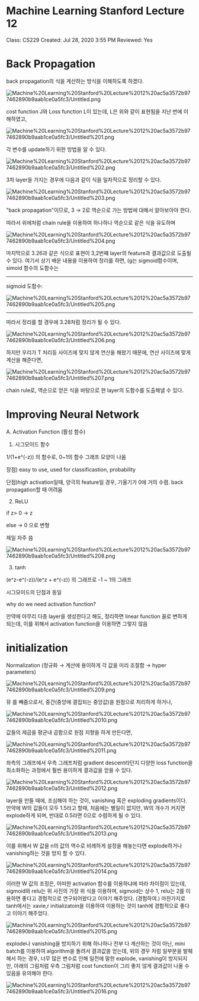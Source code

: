 # Machine Learning Stanford Lecture 12

Class: CS229
Created: Jul 28, 2020 3:55 PM
Reviewed: Yes

# Back Propagation

back propagation의 식을 계산하는 방식을 이해하도록 하겠다.

![Machine%20Learning%20Stanford%20Lecture%2012%20ac5a3572b977462890b9aab1ce0a5fc3/Untitled.png](Machine%20Learning%20Stanford%20Lecture%2012%20ac5a3572b977462890b9aab1ce0a5fc3/Untitled.png)

cost function J와 Loss function L이 있는데, L은 위와 같이 표현됨을 지난 번에 이해하였고,

![Machine%20Learning%20Stanford%20Lecture%2012%20ac5a3572b977462890b9aab1ce0a5fc3/Untitled%201.png](Machine%20Learning%20Stanford%20Lecture%2012%20ac5a3572b977462890b9aab1ce0a5fc3/Untitled%201.png)

각 변수를 update하기 위한 방법을 알 수 있다.

![Machine%20Learning%20Stanford%20Lecture%2012%20ac5a3572b977462890b9aab1ce0a5fc3/Untitled%202.png](Machine%20Learning%20Stanford%20Lecture%2012%20ac5a3572b977462890b9aab1ce0a5fc3/Untitled%202.png)

3차 layer을 가지는 경우에 다음과 같이 식을 일차적으로 정리할 수 있다.

![Machine%20Learning%20Stanford%20Lecture%2012%20ac5a3572b977462890b9aab1ce0a5fc3/Untitled%203.png](Machine%20Learning%20Stanford%20Lecture%2012%20ac5a3572b977462890b9aab1ce0a5fc3/Untitled%203.png)

"back propagation"이므로, 3 → 2로 역순으로 가는 방법에 대해서 알아보아야 한다.

따라서 위에처럼 chain rule을 이용하여 하나하나 역순으로 같은 식을 유도하며

![Machine%20Learning%20Stanford%20Lecture%2012%20ac5a3572b977462890b9aab1ce0a5fc3/Untitled%204.png](Machine%20Learning%20Stanford%20Lecture%2012%20ac5a3572b977462890b9aab1ce0a5fc3/Untitled%204.png)

마지막으로 3.26과 같은 식으로 표현이 3,2번쨰 layer의 feature과 결과값으로 도출될수 있다. 여기서 상기 배운 내용을 이용하여 정리를 하면, (g는 sigmoid함수이며, simoid 함수의 도함수는 

---

sigmoid 도함수:

![Machine%20Learning%20Stanford%20Lecture%2012%20ac5a3572b977462890b9aab1ce0a5fc3/Untitled%205.png](Machine%20Learning%20Stanford%20Lecture%2012%20ac5a3572b977462890b9aab1ce0a5fc3/Untitled%205.png)

---

따라서 정리를 할 경우에 3.28처럼 정리가 될 수 있다.

![Machine%20Learning%20Stanford%20Lecture%2012%20ac5a3572b977462890b9aab1ce0a5fc3/Untitled%206.png](Machine%20Learning%20Stanford%20Lecture%2012%20ac5a3572b977462890b9aab1ce0a5fc3/Untitled%206.png)

하지만 우리가 T 처리등 사이즈에 맞지 않게 연산을 해왔기 때문에, 연산 사이즈에 맞게 계산을 해준다면,

![Machine%20Learning%20Stanford%20Lecture%2012%20ac5a3572b977462890b9aab1ce0a5fc3/Untitled%207.png](Machine%20Learning%20Stanford%20Lecture%2012%20ac5a3572b977462890b9aab1ce0a5fc3/Untitled%207.png)

chain rule로, 역순으로 얻은 식을 바탕으로 현 layer의 도함수를 도출해낼 수 있다.

# Improving Neural Network

A. Activation Function (활성 함수)

1) 시그모이드 함수

1/(1+e^(-z)) 의 함수로, 0~1의 함수 그래프 모양이 나옴

장점) easy to use, used for classificastion, probability

단점)high activation일때, 양극의 feature일 경우, 기울기가 0에 거의 수렴. back propagation할 때 어려움

2) ReLU

if z> 0 → z

else → 0 으로 변형

제일 자주 씀

![Machine%20Learning%20Stanford%20Lecture%2012%20ac5a3572b977462890b9aab1ce0a5fc3/Untitled%208.png](Machine%20Learning%20Stanford%20Lecture%2012%20ac5a3572b977462890b9aab1ce0a5fc3/Untitled%208.png)

3) tanh

(e^z-e^(-z))/(e^z + e^(-z)) 의 그래프로 -1 ~ 1의 그래프

시그모이드의 단점과 동일

why do we need activation function?

만약에 아무리 다층 layer을 생성한다고 해도, 정리하면 linear function 꼴로 변하게 되는데, 이를 위해서 activation function을 이용하면 그렇지 않음

# initialization

Normalization (정규화 → 계산에 용이하게 각 값을 미리 조절함 → hyper parameters)

![Machine%20Learning%20Stanford%20Lecture%2012%20ac5a3572b977462890b9aab1ce0a5fc3/Untitled%209.png](Machine%20Learning%20Stanford%20Lecture%2012%20ac5a3572b977462890b9aab1ce0a5fc3/Untitled%209.png)

뮤 를 빼줌으로서, 중간(중앙에 결집되는 중앙값)을 원점으로 처리하게 하거나,

![Machine%20Learning%20Stanford%20Lecture%2012%20ac5a3572b977462890b9aab1ce0a5fc3/Untitled%2010.png](Machine%20Learning%20Stanford%20Lecture%2012%20ac5a3572b977462890b9aab1ce0a5fc3/Untitled%2010.png)

값들의 제곱을 평균내 곱함으로 원점 지향을 하게 만든다면,

![Machine%20Learning%20Stanford%20Lecture%2012%20ac5a3572b977462890b9aab1ce0a5fc3/Untitled%2011.png](Machine%20Learning%20Stanford%20Lecture%2012%20ac5a3572b977462890b9aab1ce0a5fc3/Untitled%2011.png)

좌측의 그래프에서 우측 그래프처럼 gradient descent라던지 다양한 loss function을 최소화하는 과정에서 훨씬 용이하게 결과값을 얻을 수 있다.

![Machine%20Learning%20Stanford%20Lecture%2012%20ac5a3572b977462890b9aab1ce0a5fc3/Untitled%2012.png](Machine%20Learning%20Stanford%20Lecture%2012%20ac5a3572b977462890b9aab1ce0a5fc3/Untitled%2012.png)

layer을 만들 때에, 조심해야 하는 것이, vanishing 혹은 exploding gradients이다. 만약에 W의 값들이 모두 1.5라고 할때, 처음에는 별일이 없지만, W의 개수가 커지면 explode하게 되며, 반대로 0.5라면 0으로 수렴하게 될 수 있다.

![Machine%20Learning%20Stanford%20Lecture%2012%20ac5a3572b977462890b9aab1ce0a5fc3/Untitled%2013.png](Machine%20Learning%20Stanford%20Lecture%2012%20ac5a3572b977462890b9aab1ce0a5fc3/Untitled%2013.png)

이를 위해서 W 값을 n의 값의 역수로 비례하게 설정을 해놓는다면 explode하거나 vanishing하는 것을 방지 할 수 있다.

![Machine%20Learning%20Stanford%20Lecture%2012%20ac5a3572b977462890b9aab1ce0a5fc3/Untitled%2014.png](Machine%20Learning%20Stanford%20Lecture%2012%20ac5a3572b977462890b9aab1ce0a5fc3/Untitled%2014.png)

이러한 W 값의 조정은, 어떠한 activation 함수를 이용하냐에 따라 차이점이 있는데, sigmoid와 relu는 위 사진의 가장 위 식을 이용하며, sigmoid는 상수 1, relu는 2를 이용하면 좋다고 경험적으로 연구되어왔다고 이야기 해주었다. (경험하여.) 마찬가지로 tanh에서는 xavie,r initializatoin을 이용하여 이용하는 것이 tanh에 경험적으로 좋다고 이야기 해주었다.

![Machine%20Learning%20Stanford%20Lecture%2012%20ac5a3572b977462890b9aab1ce0a5fc3/Untitled%2015.png](Machine%20Learning%20Stanford%20Lecture%2012%20ac5a3572b977462890b9aab1ce0a5fc3/Untitled%2015.png)

explode나 vanishing을 방지하기 위해 하나하나 전부 다 계산하는 것이 아닌, mini batch를 이용하여 algorithm을 돌려서 결과값을 얻는데, 위의 경우 처럼 일부분을 발췌해서 하는 경우, 너무 많은 변수로 인해 일전에 말한 explode, vanishing이 방지되지만, 아래의 그림처럼 우측 그림처럼 cost function이 그리 좋지 않게 결과값이 나올 수 있음을 유의해야 한다.

![Machine%20Learning%20Stanford%20Lecture%2012%20ac5a3572b977462890b9aab1ce0a5fc3/Untitled%2016.png](Machine%20Learning%20Stanford%20Lecture%2012%20ac5a3572b977462890b9aab1ce0a5fc3/Untitled%2016.png)